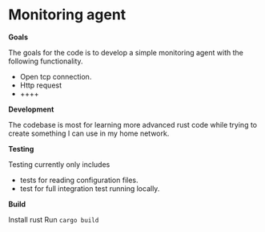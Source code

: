 # Monitoring agent

**Goals**

The goals for the code is to develop a simple monitoring agent with the following functionality.
- Open tcp connection.
- Http request
- ++++

**Development**

The codebase is most for learning more advanced rust code while trying to create something I can use in my home network.

**Testing**

Testing currently only includes 
- tests for reading configuration files.
- test for full integration test running locally.

**Build**

Install rust
Run `cargo build`



